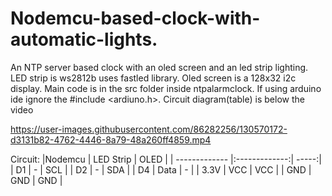 # Nodemcu-based-clock-with-automatic-lights.
An NTP server based clock with an oled screen and an led strip lighting.
LED strip is ws2812b uses fastled library.
Oled screen is a 128x32 i2c display.
Main code is in the src folder inside ntpalarmclock.
If using arduino ide ignore the #include <ardiuno.h>.
Circuit diagram(table) is below the video


https://user-images.githubusercontent.com/86282256/130570172-d3131b82-4762-4446-8a79-48a260ff4859.mp4

Circuit:
|Nodemcu        | LED Strip     | OLED  |
| ------------- |:-------------:| -----:|
| D1            |     -         |  SCL  |
| D2            |     -         |  SDA  |
| D4            |   Data        |   -   | 
| 3.3V          |   VCC         |  VCC  |
| GND           |   GND         |  GND  | 
 
